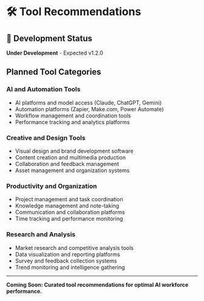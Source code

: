 # 🛠️ Tool Recommendations

## 🚧 Development Status
**Under Development** - Expected v1.2.0

## Planned Tool Categories

### **AI and Automation Tools**
- AI platforms and model access (Claude, ChatGPT, Gemini)
- Automation platforms (Zapier, Make.com, Power Automate)
- Workflow management and coordination tools
- Performance tracking and analytics platforms

### **Creative and Design Tools**
- Visual design and brand development software
- Content creation and multimedia production
- Collaboration and feedback management
- Asset management and organization systems

### **Productivity and Organization**
- Project management and task coordination
- Knowledge management and note-taking
- Communication and collaboration platforms
- Time tracking and performance monitoring

### **Research and Analysis**
- Market research and competitive analysis tools
- Data visualization and reporting platforms
- Survey and feedback collection systems
- Trend monitoring and intelligence gathering

---
**Coming Soon: Curated tool recommendations for optimal AI workforce performance.**
